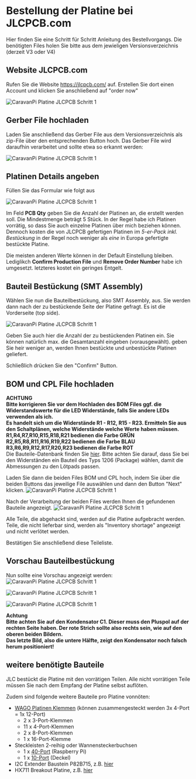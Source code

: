 # Bestellung der Platine bei JLCPCB.com

Hier finden Sie eine Schritt für Schritt Anleitung des Bestellvorgangs. Die benötigten Files holen Sie bitte aus dem jewieligen Versionsverzeichnis (derzeit V3 oder V4)

## Website JLCPCB.com
Rufen Sie die Website https://jlcpcb.com/ auf. Erstellen Sie dort einen Account und klicken Sie anschließend auf "order now"

![CaravanPi Platine JLCPCB Schritt 1](https://github.com/spitzlbergerj/CaravanPi/raw/master/circuit-board/jlcpcb.com/JLCPCB-Platinenbestellung-00.png)  

## Gerber File hochladen
Laden Sie anschließend das Gerber File aus dem Versionsverzeichnis als zip-File über den entsprechenden Button hoch. Das Gerber File wird daraufhin verarbeitet und sollte etwa so erkannt werden:

![CaravanPi Platine JLCPCB Schritt 1](https://github.com/spitzlbergerj/CaravanPi/raw/master/circuit-board/jlcpcb.com/JLCPCB-Platinenbestellung-001.png)  

## Platinen Details angeben
Füllen Sie das Formular wie folgt aus

![CaravanPi Platine JLCPCB Schritt 1](https://github.com/spitzlbergerj/CaravanPi/raw/master/circuit-board/jlcpcb.com/JLCPCB-Platinenbestellung-02.jpg)  

Im Feld **PCB Qty** geben Sie die Anzahl der Platinen an, die erstellt werden soll. Die Mindestmenge beträgt 5 Stück. In der Regel habe ich Platinen vorrätig, so dass Sie auch einzelne Platinen über mich beziehen können. Dennoch kosten die von JLCPCB gefertigen Platinen im *5-er-Pack inkl. Bestückung* in der Regel noch weniger als *eine* in Europa gefertigte bestückte Platine.

Die meisten anderen Werte können in der Default Einstellung bleiben. Lediglikch **Confirm Production File** und **Remove Order Number** habe ich umgesetzt. letzteres kostet ein geringes Entgelt.

## Bauteil Bestückung (SMT Assembly)
Wählen Sie nun die Bauteilbestückung, also SMT Assembly, aus. Sie werden dann nach der zu bestückende Seite der Platine gefragt. Es ist die Vorderseite (top side).

![CaravanPi Platine JLCPCB Schritt 1](https://github.com/spitzlbergerj/CaravanPi/raw/master/circuit-board/jlcpcb.com/JLCPCB-Platinenbestellung-01.jpg)  

Geben Sie auch hier die Anzahl der zu bestückenden Platinen ein. Sie können natürlich max. die Gesamtanzahl eingeben (vorausgewählt). geben Sie heir weniger an, werden Ihnen bestückte und unbestückte Platinen geliefert.

Schließlich drücken Sie den "Confirm" Button.

## BOM und CPL File hochladen
**ACHTUNG**   
**Bitte korrigieren Sie vor dem Hochladen des BOM Files ggf. die Widerstandswerte für die LED Widerstände, falls Sie andere LEDs verwenden als ich.**   
**Es handelt sich um die Widerstände R1 - R12, R15 - R23. Ermitteln Sie aus den Schaltplänen, welche Widerstände welche Werte haben müssen.**   
**R1,R4,R7,R10,R15,R18,R21 bedienen die Farbe GRÜN**   
**R2,R5,R8,R11,R16,R19,R22 bedienen die Farbe BLAU**   
**R3,R6,R9,R12,R17,R20,R23 bedienen die Farbe ROT**   
Die Bauteile-Datenbank finden Sie [hier](https://jlcpcb.com/parts). Bitte achten Sie darauf, dass Sie bei den Widerständen ein Bauteil des Typs 1206 (Package) wählen, damit die Abmessungen zu den Lötpads passen.

Laden Sie dann die beiden Files BOM und CPL hoch, indem Sie über die beiden Buttons das jeweilige File auswählen und dann den Button "Next" klicken.
![CaravanPi Platine JLCPCB Schritt 1](https://github.com/spitzlbergerj/CaravanPi/raw/master/circuit-board/jlcpcb.com/JLCPCB-Platinenbestellung-021.png)

Nach der Verarbeitung der beiden Files werden Ihnen die gefundenen Bauteile angezeigt.
![CaravanPi Platine JLCPCB Schritt 1](https://github.com/spitzlbergerj/CaravanPi/raw/master/circuit-board/jlcpcb.com/JLCPCB-Platinenbestellung-03.jpg)  

Alle Teile, die abgehackt sind, werden auf die Platine aufgebracht werden. Teile, die nicht lieferbar sind, werden als "Inventory shortage" angezeigt und nicht verlötet werden.

Bestätigen Sie anschließend diese Teileliste.

## Vorschau Bauteilbestückung
Nun sollte eine Vorschau angezeigt werden:
![CaravanPi Platine JLCPCB Schritt 1](https://github.com/spitzlbergerj/CaravanPi/raw/master/circuit-board/jlcpcb.com/JLCPCB-Platinenbestellung-04n.jpg)  

![CaravanPi Platine JLCPCB Schritt 1](https://github.com/spitzlbergerj/CaravanPi/raw/master/circuit-board/jlcpcb.com/JLCPCB-Platinenbestellung-05n.jpg)  

![CaravanPi Platine JLCPCB Schritt 1](https://github.com/spitzlbergerj/CaravanPi/raw/master/circuit-board/jlcpcb.com/JLCPCB-Platinenbestellung-06.jpg)  

**Achtung**  
**Bitte achten Sie auf den Kondensator C1. Dieser muss den Pluspol auf der rechten Seite haben. Der rote Strich sollte also rechts sein, wie auf den oberen beiden Bildern.**  
**Das letzte Bild, also die untere Hälfte, zeigt den Kondensator noch falsch herum positioniert!**  

## weitere benötigte Bauteile
JLC bestückt die Platine mit den vorrätigen Teilen. Alle nicht vorrätigen Teile müssen Sie nach dem Empfang der Platine selbst auflöten.

Zudem sind folgende weitere Bauteile pro Platine vonnöten:

- [WAGO Platinen Klemmen](https://www.reichelt.de/klemmleiste-rm-2-54-ffnungshebel-4-polig-wago-233-504-p31675.html?&nbc=1) (können zusammengesteckt werden 3x 4-Port = 1x 12-Port)
  -  2 x 3-Port-Klemmen
  - 11 x 4-Port-Klemmen
  -  2 x 8-Port-Klemmen
  -  1 x 16-Port-Klemme
- Steckleisten 2-reihig oder Wannensteckerbuchsen
  - 1 x [40-Port](https://www.reichelt.de/wannenstecker-40-polig-gerade-wsl-40g-p22834.html?&trstct=pos_2&nbc=1) (Raspberry Pi)
  - 1 x [10-Port](https://www.reichelt.de/wannenstecker-10-polig-gerade-wsl-10g-p22816.html?&trstct=pos_0&nbc=1) (Deckel)
- I2C Extender Baustein P82B715, z.B. [hier](https://www.ebay.de/itm/114730136735)
- HX711 Breakout Platine, z.B. [hier](https://smile.amazon.de/gp/product/B07MY3DCCM)
